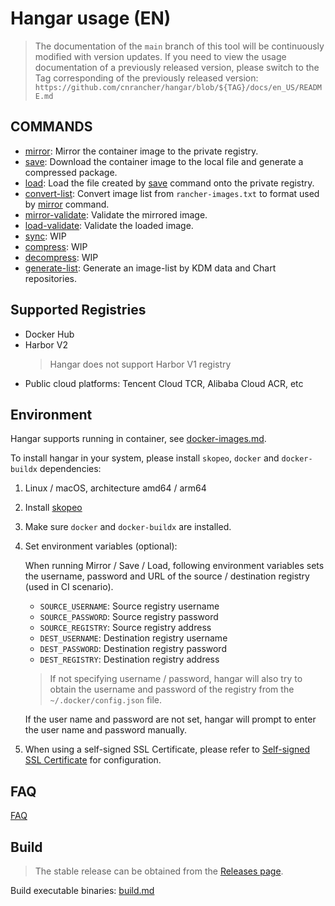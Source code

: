# Hangar usage (EN)

> The documentation of the `main` branch of this tool will be continuously modified with version updates. If you need to view the usage documentation of a previously released version, please switch to the Tag corresponding of the previously released version:
> `https://github.com/cnrancher/hangar/blob/${TAG}/docs/en_US/README.md`

## COMMANDS

- [mirror](./mirror.md): Mirror the container image to the private registry.
- [save](./save.md): Download the container image to the local file and generate a compressed package.
- [load](./load.md): Load the file created by [save](./save.md) command onto the private registry.
- [convert-list](./convert-list.md): Convert image list from `rancher-images.txt` to format used by [mirror](./mirror.md) command.
- [mirror-validate](./mirror-validate.md): Validate the mirrored image.
- [load-validate](./load-validate.md): Validate the loaded image.
- [sync](): WIP
- [compress](): WIP
- [decompress](): WIP
- [generate-list](./generate-list.md): Generate an image-list by KDM data and Chart repositories.

## Supported Registries

- Docker Hub
- Harbor V2
    > Hangar does not support Harbor V1 registry
- Public cloud platforms: Tencent Cloud TCR, Alibaba Cloud ACR, etc

## Environment

Hangar supports running in container, see [docker-images.md](./docker-images.md).

To install hangar in your system, please install `skopeo`, `docker` and `docker-buildx` dependencies:

1. Linux / macOS, architecture amd64 / arm64
1. Install [skopeo](https://github.com/containers/skopeo/blob/main/install.md)
1. Make sure `docker` and `docker-buildx` are installed.
1. Set environment variables (optional):

    When running Mirror / Save / Load, following environment variables sets the username, password and URL of the source / destination registry
    (used in CI scenario).

    - `SOURCE_USERNAME`: Source registry username
    - `SOURCE_PASSWORD`: Source registry password
    - `SOURCE_REGISTRY`: Source registry address
    - `DEST_USERNAME`: Destination registry username
    - `DEST_PASSWORD`: Destination registry password
    - `DEST_REGISTRY`: Destination registry address

    > If not specifying username / password, hangar will also try to obtain the username and password of the registry from the `~/.docker/config.json` file.

    If the user name and password are not set, hangar will prompt to enter the user name and password manually.

1. When using a self-signed SSL Certificate, please refer to [Self-signed SSL Certificate](./self-signed-ssl.md) for configuration.

## FAQ

[FAQ](./questions.md)

## Build

> The stable release can be obtained from the [Releases page](https://github.com/cnrancher/hangar/releases).

Build executable binaries: [build.md](./build.md)
